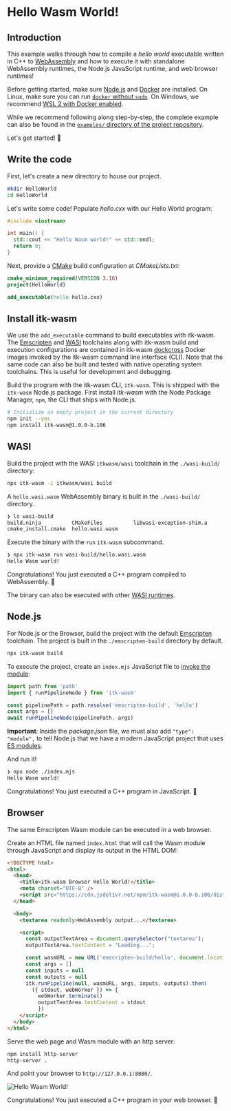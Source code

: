 # Hello Wasm World!

## Introduction

This example walks through how to compile a *hello world* executable written in C++ to [WebAssembly](https://webassembly.org/) and how to execute it with standalone WebAssembly runtimes, the Node.js JavaScript runtime, and web browser runtimes!

Before getting started, make sure [Node.js](https://nodejs.org/en/download/) and [Docker](https://docs.docker.com/install/) are installed. On Linux, make sure you can run [`docker` without `sudo`](https://askubuntu.com/questions/477551/how-can-i-use-docker-without-sudo). On Windows, we recommend [WSL 2 with Docker enabled](https://docs.docker.com/desktop/windows/wsl/).

While we recommend following along step-by-step, the complete example can also be found in the [`examples/` directory of the project repository](https://github.com/InsightSoftwareConsortium/itk-wasm/tree/main/examples/hello-world).

Let's get started! 🚀

## Write the code

First, let's create a new directory to house our project.

```sh
mkdir HelloWorld
cd HelloWorld
```

Let's write some code! Populate *hello.cxx* with our Hello World program:

```cpp
#include <iostream>

int main() {
  std::cout << "Hello Wasm world!" << std::endl;
  return 0;
}
```

Next, provide a [CMake](https://cmake.org/) build configuration at *CMakeLists.txt*:

```cmake
cmake_minimum_required(VERSION 3.16)
project(HelloWorld)

add_executable(hello hello.cxx)
```

## Install itk-wasm

We use the `add_executable` command to build executables with itk-wasm. The [Emscripten](https://kripken.github.io/emscripten-site/) and [WASI](https://github.com/WebAssembly/wasi-sdk) toolchains along with itk-wasm build and execution configurations are contained in itk-wasm [dockcross](https://github.com/dockcross/dockcross) Docker images invoked by the itk-wasm command line interface (CLI).  Note that the same code can also be built and tested with native operating system toolchains. This is useful for development and debugging.

Build the program with the itk-wasm CLI, `itk-wasm`. This is shipped with the `itk-wasm` Node.js package. First install *itk-wasm* with the Node Package Manager, `npm`, the CLI that ships with Node.js.

```sh
# Initialize an empty project in the current directory
npm init --yes
npm install itk-wasm@1.0.0-b.106
```

## WASI

Build the project with the WASI `itkwasm/wasi` toolchain in the `./wasi-build/` directory:

```sh
npx itk-wasm -i itkwasm/wasi build
```

A `hello.wasi.wasm` WebAssembly binary is built in the `./wasi-build/` directory.

```sh
❯ ls wasi-build
build.ninja          CMakeFiles          libwasi-exception-shim.a
cmake_install.cmake  hello.wasi.wasm
```

Execute the binary with the `run` `itk-wasm` subcommand.

```sh
❯ npx itk-wasm run wasi-build/hello.wasi.wasm
Hello Wasm world!
```

Congratulations! You just executed a C++ program compiled to WebAssembly. 🎉

The binary can also be executed with other [WASI runtimes](https://github.com/mbasso/awesome-wasm#non-web-embeddings).

## Node.js

For Node.js or the Browser, build the project with the default [Emscripten](https://emscripten.org/) toolchain. The project is built in the `./emscripten-build` directory by default.

```sh
npx itk-wasm build
```

To execute the project, create an `index.mjs` JavaScript file to [invoke the module](../api/node_pipelines.html):

```js
import path from 'path'
import { runPipelineNode } from 'itk-wasm'

const pipelinePath = path.resolve('emscripten-build', 'hello')
const args = []
await runPipelineNode(pipelinePath, args)
```

**Important**: Inside the *package.json* file, we must also add `"type": "module",` to tell Node.js that we have a modern JavaScript project that uses [ES modules](https://nodejs.org/api/esm.html#modules-ecmascript-modules).

And run it!

```sh
❯ npx node ./index.mjs
Hello Wasm world!
```

Congratulations! You just executed a C++ program in JavaScript. 🎉

## Browser

The same Emscripten Wasm module can be executed in a web browser.

Create an HTML file named `index.html` that will call the Wasm module through JavaScript and display its output in the HTML DOM:

```html
<!DOCTYPE html>
<html>
  <head>
    <title>itk-wasm Browser Hello World!</title>
    <meta charset="UTF-8" />
    <script src="https://cdn.jsdelivr.net/npm/itk-wasm@1.0.0-b.106/dist/umd/itk-wasm.min.js"></script>
  </head>

  <body>
    <textarea readonly>WebAssembly output...</textarea>

    <script>
      const outputTextArea = document.querySelector("textarea");
      outputTextArea.textContent = "Loading...";

      const wasmURL = new URL('emscripten-build/hello', document.location)
      const args = []
      const inputs = null
      const outputs = null
      itk.runPipeline(null, wasmURL, args, inputs, outputs).then(
        ({ stdout, webWorker }) => {
          webWorker.terminate()
          outputTextArea.textContent = stdout
          })
    </script>
  </body>
</html>
```

Serve the web page and Wasm module with an http server:

```sh
npm install http-server
http-server .
```

And point your browser to `http://127.0.0.1:8080/`.

![Hello Wasm World!](/_static/tutorial/hello_wasm_world.png)

Congratulations! You just executed a C++ program in your web browser. 🎉
